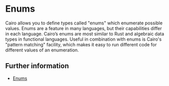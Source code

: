 # Enums

Cairo allows you to define types called "enums" which enumerate possible values.
Enums are a feature in many languages, but their capabilities differ in each language. Cairo’s enums are most similar to Rust and algebraic data types in functional languages.
Useful in combination with enums is Cairo's "pattern matching" facility, which makes it easy to run different code for different values of an enumeration.

## Further information

- [Enums](https://book.cairo-lang.org/ch06-01-enums.html)
